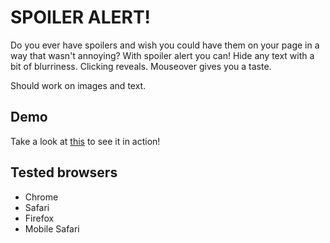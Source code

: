 # SPOILER ALERT!

Do you ever have spoilers and wish you could have them on your page in a way that wasn't annoying? With spoiler alert you can! Hide any text with a bit of blurriness. Clicking reveals. Mouseover gives you a taste.

Should work on images and text.

## Demo

Take a look at [this](http://htmlpreview.github.com/?https://github.com/joshbuddy/spoiler-alert/blob/master/test.html) to see it in action!

## Tested browsers

* Chrome
* Safari
* Firefox
* Mobile Safari